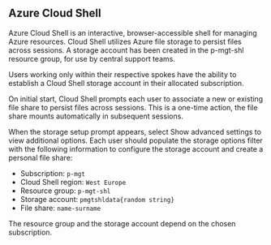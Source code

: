 ## Azure Cloud Shell

Azure Cloud Shell is an interactive, browser-accessible shell for managing Azure resources. Cloud Shell utilizes Azure file storage to persist files across sessions. A storage account has been created in the p-mgt-shl resource group, for use by central support teams.

Users working only within their respective spokes have the ability to establish a Cloud Shell storage account in their allocated subscription.

On initial start, Cloud Shell prompts each user to associate a new or existing file share to persist files across sessions. This is a one-time action, the file share mounts automatically in subsequent sessions.

When the storage setup prompt appears, select Show advanced settings to view additional options. Each user should populate the storage options filter with the following information to configure the storage account and create a personal file share:

* Subscription: `p-mgt`
* Cloud Shell region: `West Europe`
* Resource group: `p-mgt-shl`
* Storage account: `pmgtshldata{random string}`
* File share: `name-surname`

The resource group and the storage account depend on the chosen subscription.
